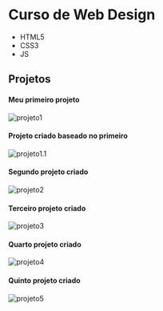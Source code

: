 # Curso de Web Design

- HTML5
- CSS3
- JS

## Projetos

#### Meu primeiro projeto
![projeto1](Projeto1.png)
#### Projeto criado baseado no primeiro
![projeto1.1](Projeto1.1.png)
#### Segundo projeto criado
![projeto2](Projeto2.png)
#### Terceiro projeto criado
![projeto3](Projeto3.png)
#### Quarto projeto criado
![projeto4](Projeto4.png)
#### Quinto projeto criado
![projeto5](Projeto5.png)
